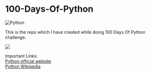 # 100-Days-Of-Python
![Python](https://res.cloudinary.com/practicaldev/image/fetch/s--yW9n53mI--/c_imagga_scale,f_auto,fl_progressive,h_420,q_auto,w_1000/https://dev-to-uploads.s3.amazonaws.com/i/nibac4t971u5senlevqm.jpg)

This is the repo which I have created while doing 100 Days Of Python challenge. 

![](https://pybit.es/images/100days-web.png)

Important Links: \
[Python official website](https://www.python.org/) \
[Python Wikipedia](https://en.wikipedia.org/wiki/Python_(programming_language))
